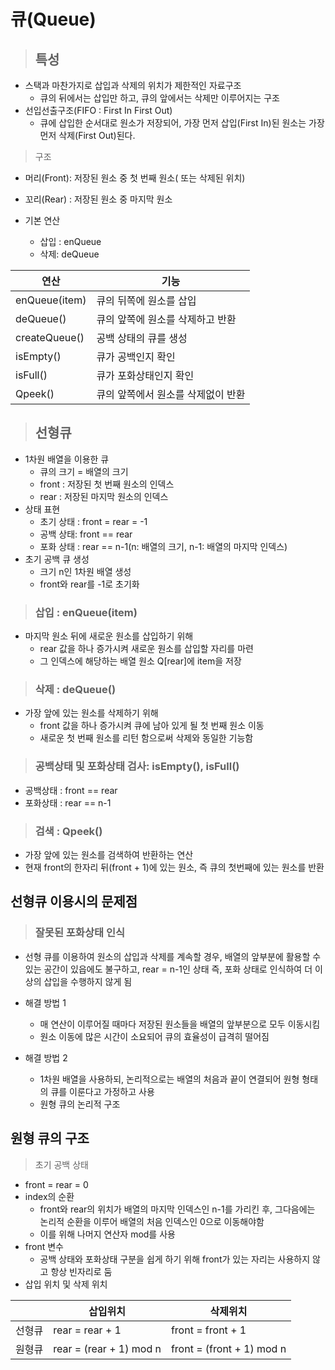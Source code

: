 # 큐(Queue)

> ## 특성

- 스택과 마찬가지로 삽입과 삭제의 위치가 제한적인 자료구조
  - 큐의 뒤에서는 삽입만 하고, 큐의 앞에서는 삭제만 이루어지는 구조
- 선입선출구조(FIFO : First In First Out)
  - 큐에 삽입한 순서대로 원소가 저장되어, 가장 먼저 삽입(First In)된 원소는 가장 먼저 삭제(First Out)된다.



> 구조

- 머리(Front): 저장된 원소 중 첫 번째 원소( 또는 삭제된 위치)
- 꼬리(Rear) : 저장된 원소 중 마지막 원소



- 기본 연산
  - 삽입 : enQueue
  - 삭제: deQueue



| 연산          | 기능                               |
| ------------- | ---------------------------------- |
| enQueue(item) | 큐의 뒤쪽에 원소를 삽입            |
| deQueue()     | 큐의 앞쪽에 원소를 삭제하고 반환   |
| createQueue() | 공백 상태의 큐를 생성              |
| isEmpty()     | 큐가 공백인지 확인                 |
| isFull()      | 큐가 포화상태인지 확인             |
| Qpeek()       | 큐의 앞쪽에서 원소를 삭제없이 반환 |



> ## 선형큐

- 1차원 배열을 이용한 큐
  - 큐의 크기 = 배열의 크기
  - front : 저장된 첫 번째 원소의 인덱스
  - rear : 저장된 마지막 원소의 인덱스
- 상태 표현
  - 초기 상태 : front = rear = -1
  - 공백 상태: front == rear
  - 포화 상태 : rear == n-1(n: 배열의 크기, n-1: 배열의 마지막 인덱스)
- 초기 공백 큐 생성
  - 크기 n인 1차원 배열 생성
  - front와 rear를 -1로 초기화



> ### 삽입 : enQueue(item)

- 마지막 원소 뒤에 새로운 원소를 삽입하기 위해
  - rear 값을 하나 증가시켜 새로운 원소를 삽입할 자리를 마련
  - 그 인덱스에 해당하는 배열 원소 Q[rear]에 item을 저장



> ### 삭제 : deQueue()

- 가장 앞에 있는 원소를 삭제하기 위해
  - front 값을 하나 증가시켜 큐에 남아 있게 될 첫 번째 원소 이동
  - 새로운 첫 번째 원소를 리턴 함으로써 삭제와 동일한 기능함



> ### 공백상태 및 포화상태 검사: isEmpty(), isFull()

- 공백상태 : front == rear
- 포화상태 : rear == n-1



> ### 검색 : Qpeek()

- 가장 앞에 있는 원소를 검색하여 반환하는 연산
- 현재 front의 한자리 뒤(front + 1)에 있는 원소, 즉 큐의 첫번째에 있는 원소를 반환





## 선형큐 이용시의 문제점

> ### 잘못된 포화상태 인식

- 선형 큐를 이용하여 원소의 삽입과 삭제를 계속할 경우, 배열의 앞부분에 활용할 수 있는 공간이 있읍에도 불구하고, rear = n-1인 상태 즉, 포화 상태로 인식하여 더 이상의 삽입을 수행하지 않게 됨



- 해결 방법 1
  - 매 연산이 이루어질 때마다 저장된 원소들을 배열의 앞부분으로 모두 이동시킴
  - 원소 이동에 많은 시간이 소요되어 큐의 효율성이 급격히 떨어짐
- 해결 방법 2
  - 1차원 배열을 사용하되, 논리적으로는 배열의 처음과 끝이 연결되어 원형 형태의 큐를 이룬다고 가정하고 사용
  - 원형 큐의 논리적 구조



## 원형 큐의 구조

> 초기 공백 상태

- front = rear = 0
- index의 순환
  - front와 rear의 위치가 배열의 마지막 인덱스인 n-1를 가리킨 후, 그다음에는 논리적 순환을 이루어 배열의 처음 인덱스인 0으로 이동해야함
  - 이를 위해 나머지 연산자 mod를 사용
- front 변수
  - 공백 상태와 포화상태 구분을 쉽게 하기 위해 front가 있는 자리는 사용하지 않고 항상 빈자리로 둠
- 삽입 위치 및 삭제 위치

|        | 삽입위치                | 삭제위치                  |
| ------ | ----------------------- | ------------------------- |
| 선형큐 | rear = rear + 1         | front = front + 1         |
| 원형큐 | rear = (rear + 1) mod n | front = (front + 1) mod n |





